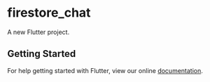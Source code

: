 # firestore_chat

A new Flutter project.

## Getting Started

For help getting started with Flutter, view our online
[documentation](http://flutter.io/).
